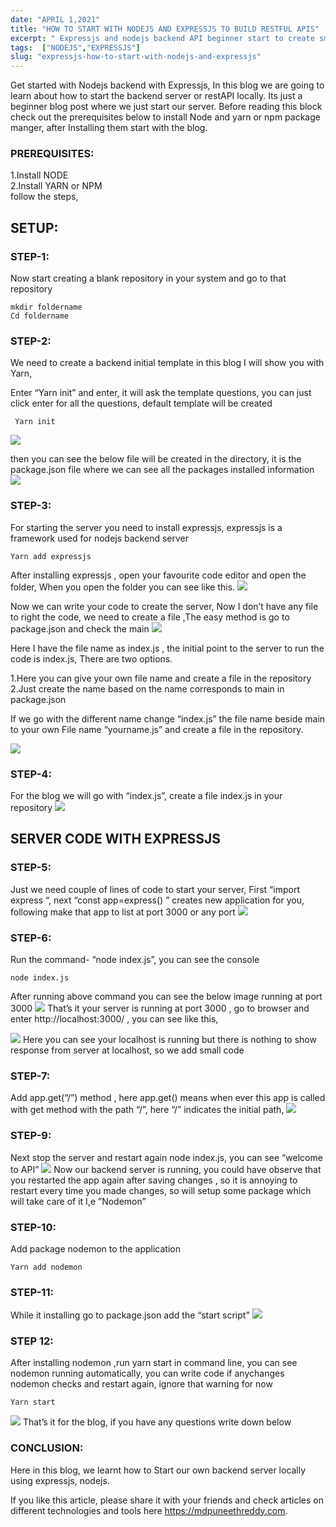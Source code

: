 ```yaml
---
date: "APRIL 1,2021"
title: "HOW TO START WITH NODEJS AND EXPRESSJS TO BUILD RESTFUL APIS"
excerpt: " Expressjs and nodejs backend API beginner start to create small API and run locally to test the frontend applications."
tags:  ["NODEJS","EXPRESSJS"]
slug: "expressjs-how-to-start-with-nodejs-and-expressjs"
---
```

Get started with Nodejs backend with Expressjs, In this blog we are going to learn about how to start the backend server or restAPI locally. Its just a beginner blog post where we just start our server. Before reading this block check out the prerequisites below to install Node and yarn or npm package manger, after Installing them start with the blog.

### PREREQUISITES:
1.Install NODE<br />
2.Install YARN or NPM<br />
follow the steps,

## SETUP:
### STEP-1:
Now start creating a blank repository in your system and go to that repository
```
mkdir foldername
Cd foldername
```

### STEP-2:
We need to create a backend initial template in this blog I will show you with Yarn,

Enter “Yarn init” and enter, it will ask the template questions, you can just click enter for all the questions, default template will be created

```
 Yarn init
```
<Image src="/images/posts/expressjs-how-to-start-with-nodejs-and-expressjs_img1.png">

then you can see the below file will be created in the directory, it is the package.json file where we can see all the packages installed information
<Image src="/images/posts/expressjs-how-to-start-with-nodejs-and-expressjs_img2.png">

### STEP-3:
For starting the server you need to install expressjs, expressjs is a framework used for nodejs backend server
```
Yarn add expressjs
```
After installing expressjs , open your favourite code editor and open the folder, When you open the folder you can see like this.
<Image src="/images/posts/expressjs-how-to-start-with-nodejs-and-expressjs_img3.png">

Now we can write your code to create the server, Now I don’t have any file to right the code, we need to create a file ,The easy method is go to package.json and check the main
<Image src="/images/posts/expressjs-how-to-start-with-nodejs-and-expressjs_img4.png">

Here I have the file name as index.js , the initial point to the server to run the code is index.js, There are two options.

1.Here you can give your own file name and create a file in the repository<br />
2.Just create the name based on the name corresponds to main in package.json<br />

If we go with the different name change “index.js” the file name beside main to your own File name “yourname.js” and create a file in the repository.

<Image src="/images/posts/expressjs-how-to-start-with-nodejs-and-expressjs_img5.png">

### STEP-4:
For the blog we will go with “index.js”, create a file index.js in your repository
<Image src="/images/posts/expressjs-how-to-start-with-nodejs-and-expressjs_img6.png">

## SERVER CODE WITH EXPRESSJS
### STEP-5:
Just we need couple of lines of code to start your server, First “import express “, next “const app=express() ” creates new application for you, following make that app to list at port 3000 or any port
<Image src="/images/posts/expressjs-how-to-start-with-nodejs-and-expressjs_img7.png">

### STEP-6:
Run the command- “node index.js”, you can see the console
```
node index.js
```
After running above command you can see the below image running at port 3000
<Image src="/images/posts/expressjs-how-to-start-with-nodejs-and-expressjs_img8.png">
That’s it your server is running at port 3000 , go to browser and enter http://localhost:3000/ , you can see like this,

<Image src="/images/posts/expressjs-how-to-start-with-nodejs-and-expressjs_img9.png">
Here you can see your localhost is running  but there is nothing to show response from server at localhost, so we add small code

### STEP-7:
Add app.get(“/”) method , here app.get() means when ever this app is called with get method with the path “/”, here “/” indicates the initial path,
<Image src="/images/posts/expressjs-how-to-start-with-nodejs-and-expressjs_img10.png">

### STEP-9:
Next stop the server and restart again node index.js, you can see “welcome to API”
<Image src="/images/posts/expressjs-how-to-start-with-nodejs-and-expressjs_img11.png">
Now our backend server is running, you could have observe that you restarted the app again after saving changes , so it is annoying to restart every time you made changes, so will setup some package which will take care of it I,e ”Nodemon”

### STEP-10:
Add package nodemon to the application
```
Yarn add nodemon
```
### STEP-11:
While it installing go to package.json add the “start script”
<Image src="/images/posts/expressjs-how-to-start-with-nodejs-and-expressjs_img12.png">

### STEP 12:
After installing nodemon ,run yarn start in command line, you can see nodemon running automatically, you can write code if anychanges nodemon checks and restart again, ignore that warning for now
```
Yarn start
```
<Image src="/images/posts/expressjs-how-to-start-with-nodejs-and-expressjs_img13.png">
That’s it for the blog, if you have any questions write down below

### CONCLUSION:
Here in this blog, we learnt how to Start our own backend server locally using expressjs, nodejs.


If you like this article, please share it with your friends and check articles on different technologies and tools here <a style="color: blue" href=" https://mdpuneethreddy.com/"> https://mdpuneethreddy.com</a>.